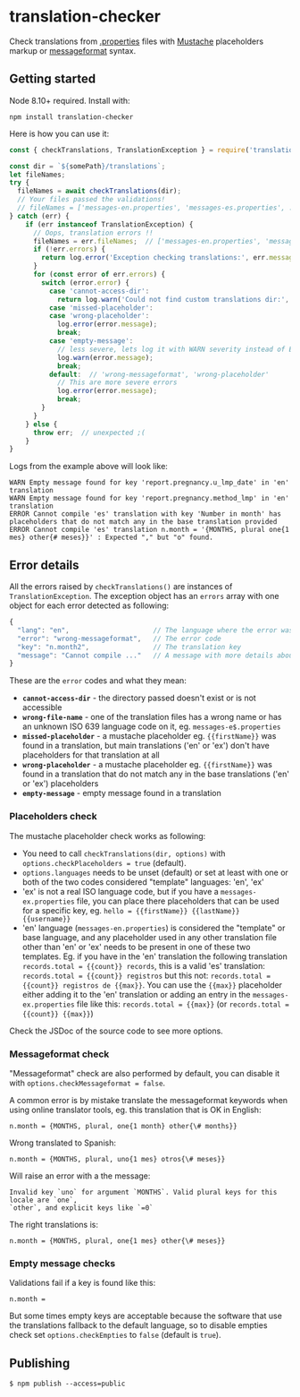 # translation-checker

Check translations from [.properties](https://en.wikipedia.org/wiki/.properties)
files with [Mustache](http://mustache.github.io/) placeholders markup
or [messageformat](https://messageformat.github.io/messageformat/) syntax.

## Getting started

Node 8.10+ required. Install with:

    npm install translation-checker

Here is how you can use it:

```js
const { checkTranslations, TranslationException } = require('translation-checker');

const dir = `${somePath}/translations`;
let fileNames;
try {
  fileNames = await checkTranslations(dir);
  // Your files passed the validations!
  // fileNames = ['messages-en.properties', 'messages-es.properties', ...]
} catch (err) {
    if (err instanceof TranslationException) {
      // Oops, translation errors !!
      fileNames = err.fileNames;  // ['messages-en.properties', 'messages-es.properties', ...]
      if (!err.errors) {
        return log.error('Exception checking translations:', err.message);
      }
      for (const error of err.errors) {
        switch (error.error) {
          case 'cannot-access-dir':
            return log.warn('Could not find custom translations dir:', dir);
          case 'missed-placeholder':
          case 'wrong-placeholder':
            log.error(error.message);
            break;
          case 'empty-message':
            // less severe, lets log it with WARN severity instead of ERROR
            log.warn(error.message);
            break;
          default:  // 'wrong-messageformat', 'wrong-placeholder'
            // This are more severe errors
            log.error(error.message);
            break;
        }
      }
    } else {
      throw err;  // unexpected ;(
    }
}
```

Logs from the example above will look like:

```
WARN Empty message found for key 'report.pregnancy.u_lmp_date' in 'en' translation 
WARN Empty message found for key 'report.pregnancy.method_lmp' in 'en' translation 
ERROR Cannot compile 'es' translation with key 'Number in month' has placeholders that do not match any in the base translation provided 
ERROR Cannot compile 'es' translation n.month = '{MONTHS, plural one{1 mes} other{# meses}}' : Expected "," but "o" found.
```

## Error details

All the errors raised by `checkTranslations()` are instances of `TranslationException`. The exception
object has an `errors` array with one object for each error detected as following:

```javascript
{
  "lang": "en",                     // The language where the error was found
  "error": "wrong-messageformat",   // The error code
  "key": "n.month2",                // The translation key
  "message": "Cannot compile ..."   // A message with more details about the error
}
```

These are the `error` codes and what they mean:

 - **`cannot-access-dir`** - the directory passed doesn't exist or is not accessible
 - **`wrong-file-name`** - one of the translation files has a wrong name or has
   an unknown ISO 639 language code on it, eg. `messages-e$.properties`
 - **`missed-placeholder`** - a mustache placeholder eg. `{{firstName}}` was found
   in a translation, but main translations ('en' or 'ex') don't have
   placeholders for that translation at all
 - **`wrong-placeholder`** - a mustache placeholder eg. `{{firstName}}` was found
   in a translation that do not match any in the base translations ('en' or 'ex')
   placeholders
 - **`empty-message`** - empty message found in a translation

### Placeholders check

The mustache placeholder check works as following:

 - You need to call `checkTranslations(dir, options)` with
   `options.checkPlaceholders = true` (default).
 - `options.languages` needs to be unset (default) or set at least with
   one or both of the two codes considered "template" languages: 'en', 'ex'
 - 'ex' is not a real ISO language code, but if you have a
   `messages-ex.properties` file, you can place there placeholders
   that can be used for a specific key,
   eg. `hello = {{firstName}} {{lastName}} {{username}}`
 - 'en' language (`messages-en.properties`) is considered the "template"
   or base language, and any placeholder used in any other translation
   file other than 'en' or 'ex' needs to be present in one of these
   two templates. Eg. if you have in the 'en' translation the following
   translation `records.total = {{count}} records`, this is a valid 'es'
   translation: `records.total = {{count}} registros` but this not:
   `records.total = {{count}} registros de {{max}}`. You can use the
   `{{max}}` placeholder either adding it to the 'en' translation or
   adding an entry in the `messages-ex.properties` file like this:
   `records.total = {{max}}` (or `records.total = {{count}} {{max}}`)

Check the JSDoc of the source code to see more options.

### Messageformat check

"Messageformat" check are also performed by default, you can
disable it with `options.checkMessageformat = false`.

A common error is by mistake translate the messageformat
keywords when using online translator tools, eg. this
translation that is OK in English:

```properties
n.month = {MONTHS, plural, one{1 month} other{\# months}}
```

Wrong translated to Spanish:

```properties
n.month = {MONTHS, plural, uno{1 mes} otros{\# meses}}
```

Will raise an error with a the message:

```
Invalid key `uno` for argument `MONTHS`. Valid plural keys for this locale are `one`,
`other`, and explicit keys like `=0`
```

The right translations is:

```properties
n.month = {MONTHS, plural, one{1 mes} other{\# meses}}
```

### Empty message checks

Validations fail if a key is found like this:

```properties
n.month = 
```

But some times empty keys are acceptable because
the software that use the translations fallback
to the default language, so to disable empties
check set `options.checkEmpties` to `false`
(default is `true`).


## Publishing

    $ npm publish --access=public
